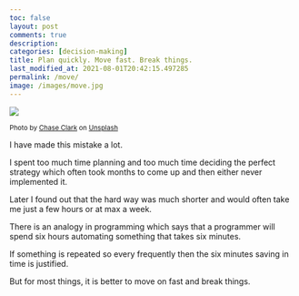 ```yaml
---
toc: false
layout: post
comments: true
description:
categories: [decision-making]
title: Plan quickly. Move fast. Break things.
last_modified_at: 2021-08-01T20:42:15.497285
permalink: /move/
image: /images/move.jpg
---
```

![](/images/move.jpg)

<sup>Photo by <a href="https://unsplash.com/@chaseelliottclark?utm_source=unsplash&amp;utm_medium=referral&amp;utm_content=creditCopyText">Chase Clark</a> on <a href="https://unsplash.com/s/photos/move?utm_source=unsplash&amp;utm_medium=referral&amp;utm_content=creditCopyText">Unsplash</a></sup>

I have made this mistake a lot.

I spent too much time planning and too much time deciding the perfect strategy which often took months to come up and then either never implemented it.

Later I found out that the hard way was much shorter and would often take me just a few hours or at max a week.

There is an analogy in programming which says that a programmer will spend six hours automating something that takes six minutes.

If something is repeated so every frequently then the six minutes saving in time is justified.

But for most things, it is better to move on fast and break things.